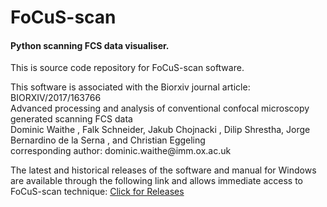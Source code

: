 <html>
<head>
</head>
<body>
<H1>FoCuS-scan</H1>

<H4>Python scanning FCS  data visualiser. </H4>

<p>This is source code repository for FoCuS-scan software. <p>
<p>
This software is associated with the Biorxiv journal article:
BIORXIV/2017/163766 </br>
Advanced processing and analysis of conventional confocal microscopy generated scanning FCS data</br>
Dominic Waithe , Falk Schneider, Jakub Chojnacki , Dilip Shrestha, Jorge Bernardino de la Serna , and Christian Eggeling  </br>
corresponding author: dominic.waithe@imm.ox.ac.uk</p>

<p> The latest and historical releases of the software and manual for Windows are available through the following link and allows immediate access to FoCuS-scan technique: <a href ="https://github.com/dwaithe/FCS_scanning_correlator/releases/">Click for Releases</a></p>